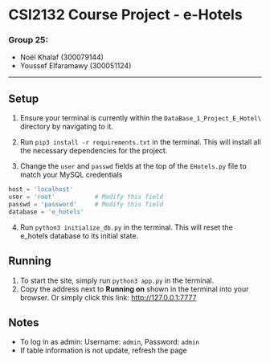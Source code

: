 # CSI2132 Course Project - e-Hotels

### Group 25:
- Noël Khalaf (300079144)
- Youssef Elfaramawy (300051124)

---

## Setup


1. Ensure your terminal is currently within the `DataBase_1_Project_E_Hotel\` directory by navigating to it.

2. Run `pip3 install -r requirements.txt` in the terminal. This will install all the necessary dependencies for the project.

3. Change the `user` and `passwd` fields at the top of the `EHotels.py` file to match your MySQL credentials

```python
host = 'localhost'
user = 'root'           # Modify this field
passwd = 'password'     # Modify this field
database = 'e_hotels'
```

4. Run `python3 initialize_db.py` in the terminal. This will reset the e_hotels database to its initial state.

## Running

1. To start the site, simply run `python3 app.py` in the terminal.
2. Copy the address next to **Running on** shown in the terminal into your browser. Or simply click this link: http://127.0.0.1:7777

## Notes

- To log in as admin: Username: `admin`, Password: `admin`
- If table information is not update, refresh the page
